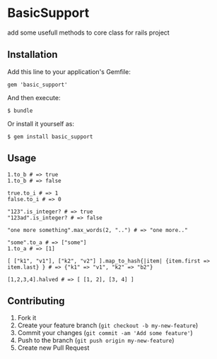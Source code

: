 # BasicSupport

add some usefull methods to core class for rails project

## Installation

Add this line to your application's Gemfile:

    gem 'basic_support'

And then execute:

    $ bundle

Or install it yourself as:

    $ gem install basic_support

## Usage


    1.to_b # => true
    1.to_b # => false

    true.to_i # => 1
    false.to_i # => 0

    "123".is_integer? # => true
    "123ad".is_integer? # => false

    "one more something".max_words(2, "..") # => "one more.."

    "some".to_a # => ["some"]
    1.to_a # => [1]

    [ ["k1", "v1"], ["k2", "v2"] ].map_to_hash{|item| {item.first => item.last} } # => {"k1" => "v1", "k2" => "b2"}

    [1,2,3,4].halved # => [ [1, 2], [3, 4] ]

## Contributing

1. Fork it
2. Create your feature branch (`git checkout -b my-new-feature`)
3. Commit your changes (`git commit -am 'Add some feature'`)
4. Push to the branch (`git push origin my-new-feature`)
5. Create new Pull Request
